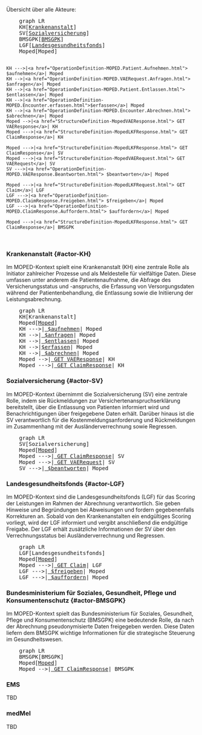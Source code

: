 <script type="module">
  import mermaid from 'https://cdn.jsdelivr.net/npm/mermaid@11/dist/mermaid.esm.min.mjs';
</script>
<div xmlns="http://www.w3.org/1999/xhtml" class="container"> 
    Übersicht über alle Akteure:
</div>
<pre class="mermaid">
    graph LR
    KH[<a href="#actor-KH">Krankenanstalt</a>]
    SV[<a href="#actor-SV">Sozialversicherung</a>]
    BMSGPK[<a href="#actor-BMSGPK">BMSGPK</a>]
    LGF[<a href="#actor-LGF">Landesgesundheitsfonds</a>]
    Moped[Moped] 

    KH --->|<a href="OperationDefinition-MOPED.Patient.Aufnehmen.html"> $aufnehmen</a>| Moped 
    KH -->|<a href="OperationDefinition-MOPED.VAERequest.Anfragen.html"> $anfragen</a>| Moped
    KH -->|<a href="OperationDefinition-MOPED.Patient.Entlassen.html"> $entlassen</a>| Moped 
    KH -->|<a href="OperationDefinition-MOPED.Encounter.erfassen.html">$erfassen</a>| Moped
    KH -->|<a href="OperationDefinition-MOPED.Encounter.Abrechnen.html"> $abrechnen</a>| Moped
    Moped -->|<a href="StructureDefinition-MopedVAEResponse.html"> GET VAEResponse</a>| KH
    Moped --->|<a href="StructureDefinition-MopedLKFResponse.html"> GET ClaimResponse</a>| KH

    Moped --->|<a href="StructureDefinition-MopedLKFResponse.html"> GET ClaimResponse</a>| SV
    Moped --->|<a href="StructureDefinition-MopedVAERequest.html"> GET VAERequest</a>| SV
    SV --->|<a href="OperationDefinition-MOPED.VAEResponse.Beantworten.html"> $beantworten</a>| Moped

    Moped --->|<a href="StructureDefinition-MopedLKFRequest.html"> GET Claim</a>| LGF
    LGF --->|<a href="OperationDefinition-MOPED.ClaimResponse.Freigeben.html"> $freigeben</a>| Moped
    LGF --->|<a href="OperationDefinition-MOPED.ClaimResponse.Auffordern.html"> $auffordern</a>| Moped

    Moped --->|<a href="StructureDefinition-MopedLKFResponse.html"> GET ClaimResponse</a>| BMSGPK 
</pre>  

### Krankenanstalt {#actor-KH}
<div xmlns="http://www.w3.org/1999/xhtml" class="container"> 
    Im MOPED-Kontext spielt eine Krankenanstalt (KH) eine zentrale Rolle als Initiator zahlreicher Prozesse und als Meldestelle für vielfältige Daten. Diese umfassen unter anderem die Patientenaufnahme, die Abfrage des Versicherungsstatus und -anspruchs, die Erfassung von Versorgungsdaten während der Patientenbehandlung, die Entlassung sowie die Initiierung der Leistungsabrechnung.
</div>
<pre class="mermaid">
    graph LR
    KH[Krankenanstalt]
    Moped[<a href="#top">Moped</a>] 
    KH --->|<a href="OperationDefinition-MOPED.Patient.Aufnehmen.html"> $aufnehmen</a>| Moped 
    KH -->|<a href="OperationDefinition-MOPED.VAERequest.Anfragen.html"> $anfragen</a>| Moped
    KH -->|<a href="OperationDefinition-MOPED.Patient.Entlassen.html"> $entlassen</a>| Moped 
    KH -->|<a href="OperationDefinition-MOPED.Encounter.erfassen.html">$erfassen</a>| Moped
    KH -->|<a href="OperationDefinition-MOPED.Encounter.Abrechnen.html"> $abrechnen</a>| Moped
    Moped -->|<a href="StructureDefinition-MopedVAEResponse.html"> GET VAEResponse</a>| KH
    Moped --->|<a href="StructureDefinition-MopedLKFResponse.html"> GET ClaimResponse</a>| KH
</pre>

### Sozialversicherung {#actor-SV}
<div xmlns="http://www.w3.org/1999/xhtml" class="container"> 
    Im MOPED-Kontext übernimmt die Sozialversicherung (SV) eine zentrale Rolle, indem sie Rückmeldungen zur Versichertenanspruchserklärung bereitstellt, über die Entlassung von Patienten informiert wird und Benachrichtigungen über freigegebene Daten erhält. Darüber hinaus ist die SV verantwortlich für die Kostenmeldungsanforderung und Rückmeldungen im Zusammenhang mit der Ausländerverrechnung sowie Regressen.
</div>
<pre class="mermaid">
    graph LR
    SV[Sozialversicherung]
    Moped[<a href="#top">Moped</a>] 
    Moped --->|<a href="StructureDefinition-MopedLKFResponse.html"> GET ClaimResponse</a>| SV
    Moped --->|<a href="StructureDefinition-MopedVAERequest.html"> GET VAERequest</a>| SV
    SV --->|<a href="OperationDefinition-MOPED.VAEResponse.Beantworten.html"> $beantworten</a>| Moped
</pre>   

### Landesgesundheitsfonds {#actor-LGF}
<div xmlns="http://www.w3.org/1999/xhtml" class="container"> 
    Im MOPED-Kontext sind die Landesgesundheitsfonds (LGF) für das Scoring der Leistungen im Rahmen der Abrechnung verantwortlich. Sie geben Hinweise und Begründungen bei Abweisungen und fordern gegebenenfalls Korrekturen an. Sobald von den Krankenanstalten ein endgültiges Scoring vorliegt, wird der LGF informiert und vergibt anschließend die endgültige Freigabe. Der LGF erhält zusätzliche Informationen der SV über den Verrechnungsstatus bei Ausländerverrechnung und Regressen.
</div>
<pre class="mermaid">
    graph LR
    LGF[Landesgesundheitsfonds]
    Moped[<a href="#top">Moped</a>] 
    Moped --->|<a href="StructureDefinition-MopedLKFRequest.html"> GET Claim</a>| LGF
    LGF --->|<a href="OperationDefinition-MOPED.ClaimResponse.Freigeben.html"> $freigeben</a>| Moped
    LGF --->|<a href="OperationDefinition-MOPED.ClaimResponse.Auffordern.html"> $auffordern</a>| Moped
</pre>

### Bundesministerium für Soziales, Gesundheit, Pflege und Konsumentenschutz {#actor-BMSGPK}
<div xmlns="http://www.w3.org/1999/xhtml" class="container"> 
    Im MOPED-Kontext spielt das Bundesministerium für Soziales, Gesundheit, Pflege und Konsumentenschutz (BMSGPK) eine bedeutende Rolle, da nach der Abrechnung pseudonymisierte Daten freigegeben werden. Diese Daten liefern dem BMSGPK wichtige Informationen für die strategische Steuerung im Gesundheitswesen.
</div>
<pre class="mermaid">
    graph LR
    BMSGPK[BMSGPK]
    Moped[<a href="#top">Moped</a>] 
    Moped -->|<a href="StructureDefinition-MopedLKFResponse.html"> GET ClaimResponse</a>| BMSGPK   
</pre>

### EMS
<div xmlns="http://www.w3.org/1999/xhtml" class="container"> 
    TBD
</div>

### medMel
<div xmlns="http://www.w3.org/1999/xhtml" class="container"> 
    TBD
</div>

